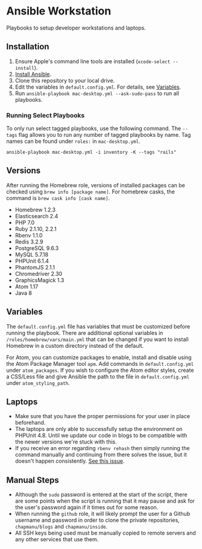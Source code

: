 # Ansible Workstation
Playbooks to setup developer workstations and laptops.


## Installation

  1. Ensure Apple's command line tools are installed (`xcode-select --install`).
  2. [Install Ansible](http://docs.ansible.com/intro_installation.html).
  3. Clone this repository to your local drive.
  4. Edit the variables in `default.config.yml`. For details, see [Variables](#variables).
  5. Run `ansible-playbook mac-desktop.yml --ask-sudo-pass` to run all playbooks.

### Running Select Playbooks

To only run select tagged playbooks, use the following command. The `--tags` flag allows you to run any number of tagged playbooks by name. Tag names can be found under `roles:` in `mac-desktop.yml`.

    ansible-playbook mac-desktop.yml -i inventory -K --tags "rails"

## Versions

After running the Homebrew role, versions of installed packages can be checked using `brew info [package name]`. For homebrew casks, the command is `brew cask info [cask name]`.

- Homebrew 1.2.3
- Elasticsearch 2.4
- PHP 7.0
- Ruby 2.1.10, 2.2.1
- Rbenv 1.1.0
- Redis 3.2.9
- PostgreSQL 9.6.3
- MySQL 5.7.18
- PHPUnit 6.1.4
- PhantomJS 2.1.1
- Chromedriver 2.30
- GraphicsMagick 1.3
- Atom 1.17
- Java 8

## Variables

The `default.config.yml` file has variables that must be customized before running the playbook. There are additional optional variables in `/roles/homebrew/vars/main.yml` that can be changed if you want to install Homebrew in a custom directory instead of the default.

For Atom, you can customize packages to enable, install and disable using the Atom Package Manager tool `apm`. Add commands in `default.config.yml` under `atom_packages`. If you wish to configure the Atom editor styles, create a CSS/Less file and give Ansible the path to the file in `default.config.yml` under `atom_styling_path`.

## Laptops

- Make sure that you have the proper permissions for your user in place beforehand.
- The laptops are only able to successfully setup the environment on PHPUnit 4.8. Until we update our code in blogs to be compatible with the newer versions we're stuck with this.
- If you receive an error regarding `rbenv rehash` then simply running the command manually and continuing from there solves the issue, but it doesn't happen consistently. [See this issue](https://github.com/chapmanu/ansible-workstation/issues/7).

## Manual Steps

- Although the `sudo` password is entered at the start of the script, there are some points when the script is running that it may pause and ask for the user's password again if it times out for some reason.
- When running the `github` role, it will likely prompt the user for a Github username and password in order to clone the private repositories, `chapmanu/blogs` and `chapmanu/inside`.
- All SSH keys being used must be manually copied to remote servers and any other services that use them.
